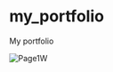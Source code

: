 # my_portfolio
My portfolio

![Page1W](https://github.com/RishA22/my_portfolio/assets/110721184/9e828d1d-40a0-420f-9344-8d70760cadf8)
